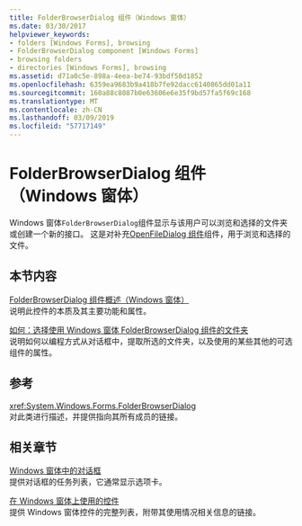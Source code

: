 ```yaml
---
title: FolderBrowserDialog 组件（Windows 窗体）
ms.date: 03/30/2017
helpviewer_keywords:
- folders [Windows Forms], browsing
- FolderBrowserDialog component [Windows Forms]
- browsing folders
- directories [Windows Forms], browsing
ms.assetid: d71a0c5e-898a-4eea-be74-93bdf50d1852
ms.openlocfilehash: 6359ea9683b9a418b7fe92dacc6140865dd01a11
ms.sourcegitcommit: 160a88c8087b0e63606e6e35f9bd57fa5f69c168
ms.translationtype: MT
ms.contentlocale: zh-CN
ms.lasthandoff: 03/09/2019
ms.locfileid: "57717149"
---
```

# <a name="folderbrowserdialog-component-windows-forms"></a>FolderBrowserDialog 组件（Windows 窗体）
Windows 窗体`FolderBrowserDialog`组件显示与该用户可以浏览和选择的文件夹或创建一个新的接口。 这是对补充[OpenFileDialog 组件](openfiledialog-component-windows-forms.md)组件，用于浏览和选择的文件。  
  
## <a name="in-this-section"></a>本节内容  
 [FolderBrowserDialog 组件概述（Windows 窗体）](folderbrowserdialog-component-overview-windows-forms.md)  
 说明此控件的本质及其主要功能和属性。  
  
 [如何：选择使用 Windows 窗体 FolderBrowserDialog 组件的文件夹](how-to-choose-folders-with-the-windows-forms-folderbrowserdialog-component.md)  
 说明如何以编程方式从对话框中，提取所选的文件夹，以及使用的某些其他的可选组件的属性。  
  
## <a name="reference"></a>参考  
 <xref:System.Windows.Forms.FolderBrowserDialog>  
 对此类进行描述，并提供指向其所有成员的链接。  
  
## <a name="related-sections"></a>相关章节  
 [Windows 窗体中的对话框](../dialog-boxes-in-windows-forms.md)  
 提供对话框的任务列表，它通常显示选项卡。  
  
 [在 Windows 窗体上使用的控件](controls-to-use-on-windows-forms.md)  
 提供 Windows 窗体控件的完整列表，附带其使用情况相关信息的链接。
